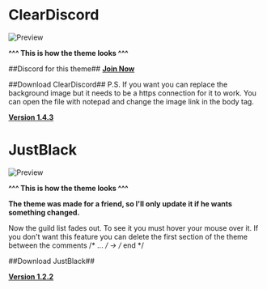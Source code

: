 # ClearDiscord

![Preview](https://i.gyazo.com/93d9b1362c33e5642f9f91c7cab9c80a.jpg)

**^^^ This is how the theme looks ^^^**

##Discord for this theme##
**[Join Now](https://discord.gg/0yE9HoBlpr8dRdhe)**

##Download ClearDiscord##
P.S. If you want you can replace the background image but it needs to be a https connection for it to work.
You can open the file with notepad and change the image link in the body tag.

[**Version 1.4.3**](https://betterdiscord.net/ghdl?id=69)

# JustBlack

![Preview](https://i.gyazo.com/c072e77683b7fd3fb866cfcf11e462cf.png)

**^^^ This is how the theme looks ^^^**

**The theme was made for a friend, so I'll only update it if he wants something changed.**

Now the guild list fades out. To see it you must hover your mouse over it.
If you don't want this feature you can delete the first section of the theme between the comments /* ... */ -> /* end */

##Download JustBlack##

[**Version 1.2.2**](https://betterdiscord.net/ghdl?id=493)

